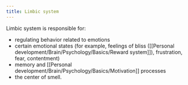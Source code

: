 ```yaml
---
title: Limbic system
---
```


Limbic system is responsible for:
- regulating behavior related to emotions
- certain emotional states (for example, feelings of bliss ([[Personal development/Brain/Psychology/Basics/Reward system]]), frustration, fear, contentment)
- memory and [[Personal development/Brain/Psychology/Basics/Motivation]] processes
- the center of smell.